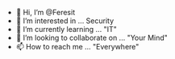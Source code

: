 - 👋 Hi, I’m @Feresit
- 👀 I’m interested in ... Security
- 🌱 I’m currently learning ... "IT"
- 💞️ I’m looking to collaborate on ... "Your Mind"
- 📫 How to reach me ... "Everywhere"

<!---
Feresit/Feresit is a ✨ special ✨ repository because its `README.md` (this file) appears on your GitHub profile.
You can click the Preview link to take a look at your changes.
--->
